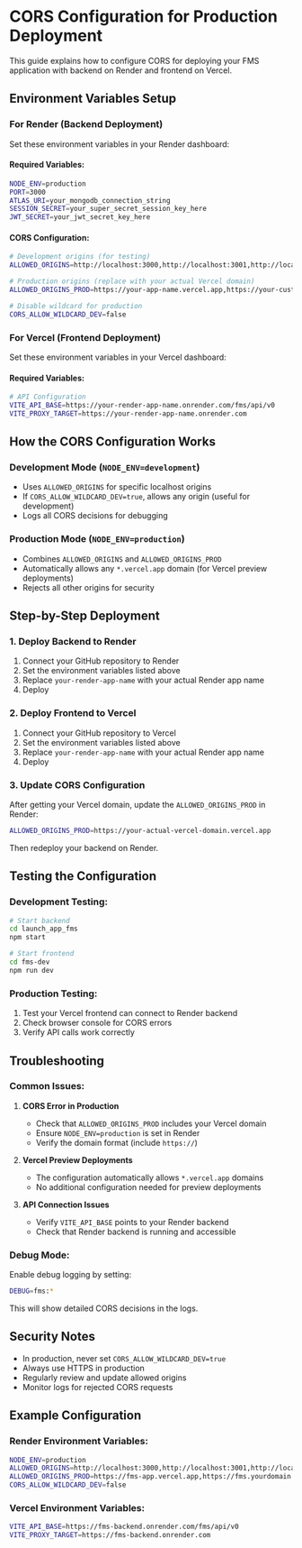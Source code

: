 # CORS Configuration for Production Deployment

This guide explains how to configure CORS for deploying your FMS application with backend on Render and frontend on Vercel.

## Environment Variables Setup

### For Render (Backend Deployment)

Set these environment variables in your Render dashboard:

#### Required Variables:
```bash
NODE_ENV=production
PORT=3000
ATLAS_URI=your_mongodb_connection_string
SESSION_SECRET=your_super_secret_session_key_here
JWT_SECRET=your_jwt_secret_key_here
```

#### CORS Configuration:
```bash
# Development origins (for testing)
ALLOWED_ORIGINS=http://localhost:3000,http://localhost:3001,http://localhost:5173,http://127.0.0.1:3000,http://127.0.0.1:3001,http://127.0.0.1:5173

# Production origins (replace with your actual Vercel domain)
ALLOWED_ORIGINS_PROD=https://your-app-name.vercel.app,https://your-custom-domain.com

# Disable wildcard for production
CORS_ALLOW_WILDCARD_DEV=false
```

### For Vercel (Frontend Deployment)

Set these environment variables in your Vercel dashboard:

#### Required Variables:
```bash
# API Configuration
VITE_API_BASE=https://your-render-app-name.onrender.com/fms/api/v0
VITE_PROXY_TARGET=https://your-render-app-name.onrender.com
```

## How the CORS Configuration Works

### Development Mode (`NODE_ENV=development`)
- Uses `ALLOWED_ORIGINS` for specific localhost origins
- If `CORS_ALLOW_WILDCARD_DEV=true`, allows any origin (useful for development)
- Logs all CORS decisions for debugging

### Production Mode (`NODE_ENV=production`)
- Combines `ALLOWED_ORIGINS` and `ALLOWED_ORIGINS_PROD`
- Automatically allows any `*.vercel.app` domain (for Vercel preview deployments)
- Rejects all other origins for security

## Step-by-Step Deployment

### 1. Deploy Backend to Render

1. Connect your GitHub repository to Render
2. Set the environment variables listed above
3. Replace `your-render-app-name` with your actual Render app name
4. Deploy

### 2. Deploy Frontend to Vercel

1. Connect your GitHub repository to Vercel
2. Set the environment variables listed above
3. Replace `your-render-app-name` with your actual Render app name
4. Deploy

### 3. Update CORS Configuration

After getting your Vercel domain, update the `ALLOWED_ORIGINS_PROD` in Render:

```bash
ALLOWED_ORIGINS_PROD=https://your-actual-vercel-domain.vercel.app
```

Then redeploy your backend on Render.

## Testing the Configuration

### Development Testing:
```bash
# Start backend
cd launch_app_fms
npm start

# Start frontend
cd fms-dev
npm run dev
```

### Production Testing:
1. Test your Vercel frontend can connect to Render backend
2. Check browser console for CORS errors
3. Verify API calls work correctly

## Troubleshooting

### Common Issues:

1. **CORS Error in Production**
   - Check that `ALLOWED_ORIGINS_PROD` includes your Vercel domain
   - Ensure `NODE_ENV=production` is set in Render
   - Verify the domain format (include `https://`)

2. **Vercel Preview Deployments**
   - The configuration automatically allows `*.vercel.app` domains
   - No additional configuration needed for preview deployments

3. **API Connection Issues**
   - Verify `VITE_API_BASE` points to your Render backend
   - Check that Render backend is running and accessible

### Debug Mode:
Enable debug logging by setting:
```bash
DEBUG=fms:*
```

This will show detailed CORS decisions in the logs.

## Security Notes

- In production, never set `CORS_ALLOW_WILDCARD_DEV=true`
- Always use HTTPS in production
- Regularly review and update allowed origins
- Monitor logs for rejected CORS requests

## Example Configuration

### Render Environment Variables:
```bash
NODE_ENV=production
ALLOWED_ORIGINS=http://localhost:3000,http://localhost:3001,http://localhost:5173
ALLOWED_ORIGINS_PROD=https://fms-app.vercel.app,https://fms.yourdomain.com
CORS_ALLOW_WILDCARD_DEV=false
```

### Vercel Environment Variables:
```bash
VITE_API_BASE=https://fms-backend.onrender.com/fms/api/v0
VITE_PROXY_TARGET=https://fms-backend.onrender.com
```
